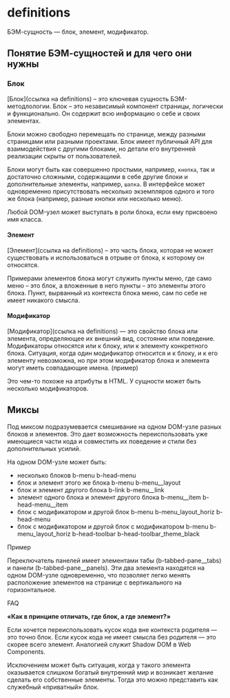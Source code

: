 # definitions

БЭМ-сущность — блок, элемент, модификатор.

## Понятие БЭМ-сущностей и для чего они нужны

### Блок

[Блок](ссылка на definitions) – это ключевая сущность БЭМ-методлологии. Блок – это независимый компонент страницы, логически и функционально. Он содержит всю информацию о себе и своих элементах.

Блоки можно свободно перемещать по странице, между разными страницами или разными проектами. Блок имеет публичный API для взаимодействия с другими блоками, но детали его внутренней реализации скрыты от пользователей.

Блоки могут быть как совершенно простыми, например, `кнопка`, так и достаточно сложными, содержащими в себе другие блоки и дополнительные элементы, например, `шапка`. В интерфейсе может одновременно присутствовать несколько экземпляров одного и того же блока (например, разные кнопки или несколько меню).

Любой DOM-узел может выступать в роли блока, если ему присвоено имя класса.


#### Элемент

[Элемент](ссылка на definitions) – это часть блока, которая не может существовать и использоваться в отрыве от блока, к которому он относятся.

Примерами элементов блока могут служить пункты меню, где само меню –  это блок, а вложенные в него пункты – это элементы этого блока. Пункт, вырванный из контекста блока меню, сам по себе не имеет никакого смысла.

#### Модификатор

[Модификатор](ссылка на definitions) — это свойство блока или элемента, определяющее их внешний вид, состояние или поведение. Модификаторы относятся или к блоку, или к элементу конкретного блока. Ситуация, когда один модификатор относится и к блоку, и к его элементу невозможна, но при этом модификатор блока и элемента могут иметь совпадающие имена. (пример)

Это чем-то похоже на атрибуты в HTML. У сущности может быть несколько модификаторов.



## Миксы

Под миксом подразумевается смешивание на одном DOM-узле разных блоков и элементов. Это дает возможность переиспользовать уже имеющиеся части кода и совместить их поведение и стили без дополнительных усилий.

На одном DOM-узле может быть:

* несколько блоков
  b-menu b-head-menu
* блок и элемент этого же блока
  b-menu b-menu__layout
* блок и элемент другого блока
  b-link b-menu__link
* элемент одного блока и элемент другого блока
  b-menu__item b-head-menu__item
* блок с модификатором и другой блок
  b-menu b-menu_layout_horiz b-head-menu
* блок с модификатором и другой блок с модификатором
  b-menu b-menu_layout_horiz b-head-toolbar b-head-toolbar_theme_black

Пример

Переключатель панелей имеет элементами табы (b-tabbed-pane__tabs) и панели (b-tabbed-pane__panels). Эти два элемента находятся на одном DOM-узле одновременно, что позволяет легко менять расположение элементов на странице с вертикального на горизонтальное.



FAQ

**«Как в принципе отличать, где блок, а где элемент?»**

Если хочется переиспользовать кусок кода вне контекста родителя — это точно блок.
Если кусок кода не имеет смысла без родителя — это скорее всего элемент.
Аналогией служит Shadow DOM в Web Components.

Исключением может быть ситуация, когда у такого элемента оказывается слишком богатый внутренний мир и возникает желание сделать его собственные элементы. Тогда это можно представить как служебный «приватный» блок.


